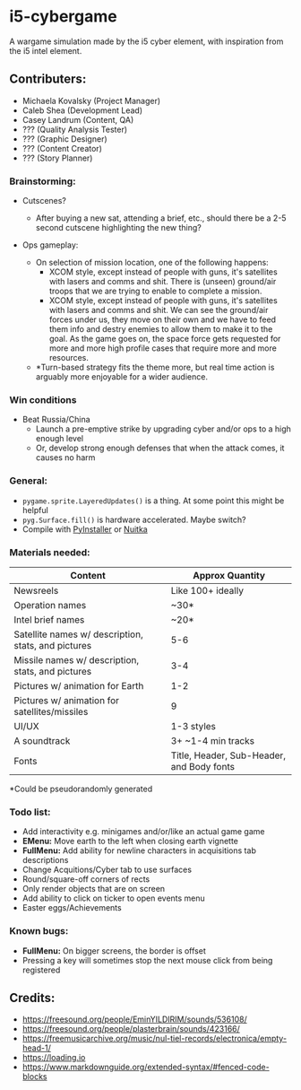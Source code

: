 # i5-cybergame
A wargame simulation made by the i5 cyber element, with inspiration from the i5 intel element.

## Contributers:
- Michaela Kovalsky (Project Manager)
- Caleb Shea (Development Lead)
- Casey Landrum (Content, QA)
- ??? (Quality Analysis Tester)
- ??? (Graphic Designer)
- ??? (Content Creator)
- ??? (Story Planner)

### Brainstorming:
- Cutscenes?
  - After buying a new sat, attending a brief, etc., should there be a 2-5 second cutscene highlighting the new thing?

- Ops gameplay:
  - On selection of mission location, one of the following happens:
    - XCOM style, except instead of people with guns, it's satellites with lasers and comms and shit. There is (unseen) ground/air troops that we are trying to enable to complete a mission.
    - XCOM style, except instead of people with guns, it's satellites with lasers and comms and shit. We can see the ground/air forces under us, they move on their own and we have to feed them info and destry enemies to allow them to make it to the goal. As the game goes on, the space force gets requested for more and more high profile cases that require more and more resources.
  - *Turn-based strategy fits the theme more, but real time action is arguably more enjoyable for a wider audience.

### Win conditions
- Beat Russia/China
  - Launch a pre-emptive strike by upgrading cyber and/or ops to a high enough level
  - Or, develop strong enough defenses that when the attack comes, it causes no harm

### General:
- `pygame.sprite.LayeredUpdates()` is a thing. At some point this might be helpful
- `pyg.Surface.fill()` is hardware accelerated. Maybe switch?
- Compile with [PyInstaller](https://pyinstaller.org/en/stable/) or [Nuitka](https://nuitka.net/doc/user-manual.html)

### Materials needed:
|Content|Approx Quantity|
|-----|-----|
|Newsreels|Like 100+ ideally|
|Operation names|~30*|
|Intel brief names|~20*|
|Satellite names w/ description, stats, and pictures|5-6|
|Missile names w/ description, stats, and pictures|3-4|
|Pictures w/ animation for Earth|1-2|
|Pictures w/ animation for satellites/missiles|9|
|UI/UX|1-3 styles|
|A soundtrack|3+ ~1-4 min tracks|
|Fonts|Title, Header, Sub-Header, and Body fonts|

*Could be pseudorandomly generated

### Todo list:
- Add interactivity e.g. minigames and/or/like an actual game game
- __EMenu:__ Move earth to the left when closing earth vignette
- __FullMenu:__ Add ability for newline characters in acquisitions tab descriptions
- Change Acquitions/Cyber tab to use surfaces
- Round/square-off corners of rects
- Only render objects that are on screen
- Add ability to click on ticker to open events menu
- Easter eggs/Achievements

### Known bugs:
- __FullMenu:__ On bigger screens, the border is offset
- Pressing a key will sometimes stop the next mouse click from being registered

## Credits:
- https://freesound.org/people/EminYILDIRIM/sounds/536108/
- https://freesound.org/people/plasterbrain/sounds/423166/
- https://freemusicarchive.org/music/nul-tiel-records/electronica/empty-head-1/
- https://loading.io
- https://www.markdownguide.org/extended-syntax/#fenced-code-blocks
